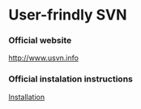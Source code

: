 User-frindly SVN
================

### Official website
http://www.usvn.info

### Official instalation instructions
[Installation](https://github.com/usvn/usvn/wiki/Installation)
